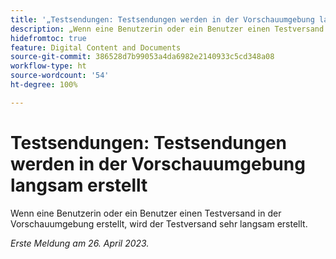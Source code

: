 ```yaml
---
title: '„Testsendungen: Testsendungen werden in der Vorschauumgebung langsam erstellt“'
description: „Wenn eine Benutzerin oder ein Benutzer einen Testversand in der Vorschauumgebung erstellt, wird der Testversand sehr langsam erstellt.“
hidefromtoc: true
feature: Digital Content and Documents
source-git-commit: 386528d7b99053a4da6982e2140933c5cd348a08
workflow-type: ht
source-wordcount: '54'
ht-degree: 100%

---
```



# Testsendungen: Testsendungen werden in der Vorschauumgebung langsam erstellt

<!--This article is by request. Article is on WF and WFP TOCs-->

Wenn eine Benutzerin oder ein Benutzer einen Testversand in der Vorschauumgebung erstellt, wird der Testversand sehr langsam erstellt.

_Erste Meldung am 26. April 2023._

